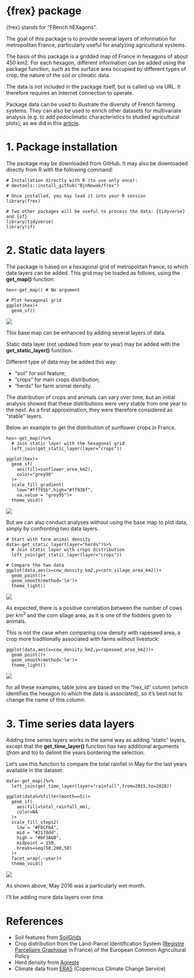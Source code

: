 # {frex} package

{frex} stands for “FRench hEXagons”.

The goal of this package is to provide several layers of information for
metropolitan France, particularly useful for analyzing agricultural
systems.

The basis of this package is a gridded map of France in hexagons of
about 450 km2. For each hexagon, different information can be added
using the package function, such as the surface area occupied by
different types of crop, the nature of the soil or climatic data.

The data is not included in the package itself, but is called up via
URL. It therefore requires an Internet connection to operate.

Package data can be used to illustrate the diversity of French farming
systems. They can also be used to enrich other datasets for multivariate
analysis (e.g. to add pedoclimatic characteristics to studied
agricultural plots), as we did in this
[article](https://link.springer.com/article/10.1007/s13593-022-00770-y).

# 1. Package installation

The package may be downloaded from GitHub. It may also be downloaded
directly from R with the following command:

    # Installation directly with R (to use only once):
    # devtools::install_github("BjnNowak/frex")

    # Once installed, you may load it into your R session
    library(frex)

    # Two other packages will be useful to process the data: {tidyverse} and {sf}
    library(tidyverse)
    library(sf)

# 2. Static data layers

The package is based on a hexagonal grid of metropolitan france, to
which data layers can be added. This grid may be loaded as follows,
using the **get\_map()** function:

    hex<-get_map() # No argument

    # Plot hexagonal grid
    ggplot(hex)+
      geom_sf()

![](README_files/figure-markdown_strict/unnamed-chunk-2-1.png)

This base map can be enhanced by adding several layers of data.

Static data layer (not updated from year to year) may be added with the
**get\_static\_layer()** function.

Different type of data may be added this way:

-   “soil” for soil feature;
-   “crops” for main crops distribution;
-   “herds” for farm animal density.

The distribution of crops and animals can vary over time, but an initial
analysis showed that these distributions were very stable from one year
to the next. As a first approximation, they were therefore considered as
“stable” layers.

Below an example to get the distribution of sunflower crops in France.

    hex<-get_map()%>%
      # Join static layer with the hexagonal grid
      left_join(get_static_layer(layer="crops"))

    ggplot(hex)+
      geom_sf(
        aes(fill=sunflower_area_km2),
        color="grey90"
      )+
      scale_fill_gradient(
        low="#fff95b",high="#ff930f",
        na.value = "grey95")+
      theme_void()

![](README_files/figure-markdown_strict/unnamed-chunk-3-1.png)

But we can also conduct analyses without using the base map to plot
data, simply by confronting two data layers.

    # Start with farm animal density
    data<-get_static_layer(layer="herds")%>%
      # Join static layer with crops distribution
      left_join(get_static_layer(layer="crops"))

    # Compare the two data
    ggplot(data,aes(x=cow_density_km2,y=corn_silage_area_km2))+
      geom_point()+
      geom_smooth(method='lm')+
      theme_light()

![](README_files/figure-markdown_strict/unnamed-chunk-4-1.png)

As expected, there is a positive correlation between the number of cows
per km<sup>2</sup> and the corn silage area, as it is one of the fodders
given to animals.

This is not the case when comparing cow density with rapeseed area, a
crop more traditionally associated with farms without livestock:

    ggplot(data,aes(x=cow_density_km2,y=rapeseed_area_km2))+
      geom_point()+
      geom_smooth(method='lm')+
      theme_light()

![](README_files/figure-markdown_strict/unnamed-chunk-5-1.png)

for all these examples, table joins are based on the “hex\_id” column
(which identifies the hexagon to which the data is associated), so it’s
best not to change the name of this column.

# 3. Time series data layers

Adding time series layers works in the same way as adding “static”
layers, except that the **get\_time\_layer()** function has two
additional arguments (*from* and *to*) to delimit the years bordering
the selection.

Let’s use this function to compare the total rainfall in May for the
last years available in the dataset:

    data<-get_map()%>%
      left_join(get_time_layer(layer="rainfall",from=2015,to=2020))

    ggplot(data%>%filter(month==5))+
      geom_sf(
        aes(fill=total_rainfall_mm),
        color=NA
      )+
      scale_fill_steps2(
        low = "#F8CF6A",
        mid = "#2178dd",
        high = "#0F3A6B",
        midpoint = 150,
        breaks=seq(50,200,50)
      )+
      facet_wrap(.~year)+
      theme_void()

![](README_files/figure-markdown_strict/unnamed-chunk-6-1.png)

As shown above, May 2016 was a particularly wet month.

I’ll be adding more data layers over time.

# References

-   Soil features from [SoilGrids](https://soilgrids.org/)
-   Crop distribution from the Land-Parcel Identification System
    ([Registre Parcellaire
    Graphique](https://www.data.gouv.fr/fr/datasets/registre-parcellaire-graphique-rpg-contours-des-parcelles-et-ilots-culturaux-et-leur-groupe-de-cultures-majoritaire/)
    in France) of the European Common Agricultural Policy
-   Herd density from
    [Agreste](https://agreste.agriculture.gouv.fr/agreste-web/)
-   Climate data from
    [ERA5](https://developers.google.com/earth-engine/datasets/catalog/ECMWF_ERA5_MONTHLY)
    (Copernicus Climate Change Service)

